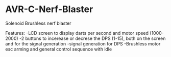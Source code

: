# AVR-C-Nerf-Blaster
Solenoid Brushless nerf blaster

Features:
  -LCD screen to display darts per second and motor speed (1000-2000)
  -2 buttons to incerease or decrese the DPS (1-15), both on the screen and for the signal generation
  -signal generation for DPS
  -Brushless motor esc arming and general control sequence with idle

